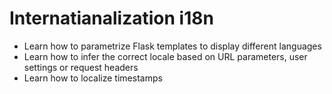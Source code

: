 # Internatianalization i18n
- Learn how to parametrize Flask templates to display different languages
- Learn how to infer the correct locale based on URL parameters, user settings or request headers
- Learn how to localize timestamps